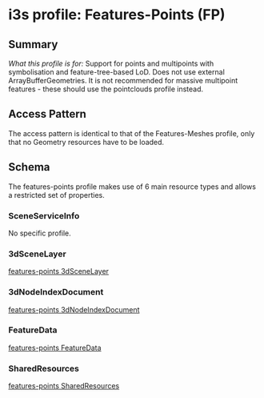 # i3s profile: Features-Points (FP)

## Summary

*What this profile is for:* Support for points and multipoints with symbolisation and feature-tree-based LoD. Does not use external ArrayBufferGeometries. It is not recommended for massive multipoint features - these should use the pointclouds profile instead.

## Access Pattern

<p>The access pattern is identical to that of the Features-Meshes profile, only that no Geometry resources have to be loaded.</p>

## Schema

The features-points profile makes use of 6 main resource types and allows a restricted set of properties.

### SceneServiceInfo

No specific profile.

### 3dSceneLayer

[features-points 3dSceneLayer](./profiles/profiles/features-points/rules/docs/3dSceneLayerRules.html)

### 3dNodeIndexDocument

[features-points 3dNodeIndexDocument](./profiles/profiles/features-points/rules/docs/3dNodeIndexDocumentRules.html)

### FeatureData

[features-points FeatureData](./profiles/profiles/features-points/rules/docs/FeatureDataRules.html)

### SharedResources

[features-points SharedResources](./profiles/profiles/features-points/rules/docs/SharedResourceRules.html)